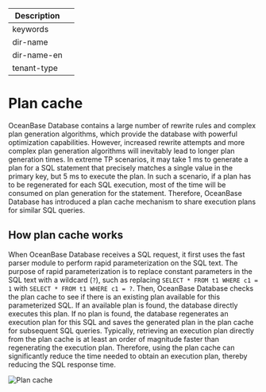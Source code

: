 | Description   |                 |
|---------------|-----------------|
| keywords      |                 |
| dir-name      |                 |
| dir-name-en   |                 |
| tenant-type   |                 |

# Plan cache

OceanBase Database contains a large number of rewrite rules and complex plan generation algorithms, which provide the database with powerful optimization capabilities. However, increased rewrite attempts and more complex plan generation algorithms will inevitably lead to longer plan generation times. In extreme TP scenarios, it may take 1 ms to generate a plan for a SQL statement that precisely matches a single value in the primary key, but 5 ms to execute the plan. In such a scenario, if a plan has to be regenerated for each SQL execution, most of the time will be consumed on plan generation for the statement. Therefore, OceanBase Database has introduced a plan cache mechanism to share execution plans for similar SQL queries.

## How plan cache works

When OceanBase Database receives a SQL request, it first uses the fast parser module to perform rapid parameterization on the SQL text. The purpose of rapid parameterization is to replace constant parameters in the SQL text with a wildcard (`?`), such as replacing `SELECT * FROM t1 WHERE c1 = 1` with `SELECT * FROM t1 WHERE c1 = ?`. Then, OceanBase Database checks the plan cache to see if there is an existing plan available for this parameterized SQL. If an available plan is found, the database directly executes this plan. If no plan is found, the database regenerates an execution plan for this SQL and saves the generated plan in the plan cache for subsequent SQL queries. Typically, retrieving an execution plan directly from the plan cache is at least an order of magnitude faster than regenerating the execution plan. Therefore, using the plan cache can significantly reduce the time needed to obtain an execution plan, thereby reducing the SQL response time.

![Plan cache](https://obbusiness-private.oss-cn-shanghai.aliyuncs.com/doc/img/observer-enterprise/V4.2.1/EN_US/600.manage/900.performance-tuning/Plan-cache.png)